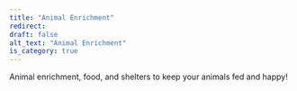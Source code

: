 ```yaml
---
title: "Animal Enrichment"
redirect: 
draft: false
alt_text: "Animal Enrichment"
is_category: true
---
```


Animal enrichment, food, and shelters to keep your animals fed and happy!